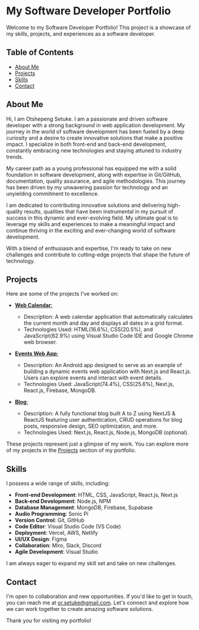 # My Software Developer Portfolio

Welcome to my Software Developer Portfolio! This project is a showcase of my skills, projects, and experiences as a software developer.

## Table of Contents

- [About Me](#about-me)
- [Projects](#projects)
- [Skills](#skills)
- [Contact](#contact)
  

## About Me

Hi, I am Otshepeng Setuke. I am a passionate and driven software developer with a strong background in web application development. My journey in the world of software development has been fueled by a deep curiosity and a desire to create innovative solutions that make a positive impact. I specialize in both front-end and back-end development, constantly embracing new technologies and staying attuned to industry trends.

My career path as a young professional has equipped me with a solid foundation in software development, along with expertise in Git/GitHub, documentation, quality assurance, and agile methodologies. This journey has been driven by my unwavering passion for technology and an unyielding commitment to excellence.

I am dedicated to contributing innovative solutions and delivering high-quality results, qualities that have been instrumental in my pursuit of success in this dynamic and ever-evolving field. My ultimate goal is to leverage my skills and experiences to make a meaningful impact and continue thriving in the exciting and ever-changing world of software development.

With a blend of enthusiasm and expertise, I'm ready to take on new challenges and contribute to cutting-edge projects that shape the future of technology.

## Projects

Here are some of the projects I've worked on:

- [**Web Calendar**:](https://github.com/shaniquah/IWA17.git)
  - Description: A web calendar application that automatically calculates the current month and day and displays all dates in a grid format.
  - Technologies Used: HTML(16.6%), CSS(20.5%), and JavaScript(62.9%) using Visual Studio Code IDE and Google Chrome web browser.

- [**Events Web App**:](https://github.com/shaniquah/udemy-nextjs.git)
  - Description: An Android app designed to serve as an example of building a dynamic events web application with Next.js and React.js. Users can explore events and interact with event details.
  - Technologies Used: JavaScript(74.4%), CSS(25.6%), Next.js, React.js, Firebase, MongoDB.

- [**Blog**:](https://github.com/shaniquah/udemy-nextjs-blog.git)
  - Description: A fully functional blog built A to Z using NextJS & ReactJS featuring user authentication, CRUD operations for blog posts, responsive design, SEO optimization, and more.
  - Technologies Used: Next.js, React.js, Node.js, MongoDB (optional).

These projects represent just a glimpse of my work. You can explore more of my projects in the [Projects](#projects) section of my portfolio.

## Skills

I possess a wide range of skills, including:

- **Front-end Development**: HTML, CSS, JavaScript, React.js, Next.js
- **Back-end Development**: Node.js, NPM
- **Database Management**: MongoDB, Firebase, Supabase
- **Audio Programming**: Sonic Pi
- **Version Control**: Git, GitHub
- **Code Editor**: Visual Studio Code (VS Code)
- **Deployment**: Vercel, AWS, Netlify
- **UI/UX Design**: Figma
- **Collaboration**: Miro, Slack, Discord
- **Agile Development**: Visual Studio

I am always eager to expand my skill set and take on new challenges.

## Contact

I'm open to collaboration and new opportunities. If you'd like to get in touch, you can reach me at [or.setuke@gmail.com](mailto:or.setuke@gmail.com). Let's connect and explore how we can work together to create amazing software solutions.

Thank you for visiting my portfolio!
